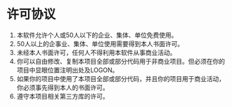 许可协议 
========

1. 本软件允许个人或50人以下的企业、集体、单位免费使用。 
2. 50人以上的企事业、集体、单位使用需要得到本人书面许可。 
3. 未经本人书面许可，任何人不得利用本软件从事商业活动。 
4. 你可以自由修改、复制本项目全部或部分代码用于非商业项目。但必须在你的项目中显眼位置注明出处及LOGON。 
5. 如果你的项目中使用了本项目全部或部分代码，并且你的项目用于商业活动，你必须事先得到本人的书面许可。 
6. 遵守本项目相关第三方库的许可。 